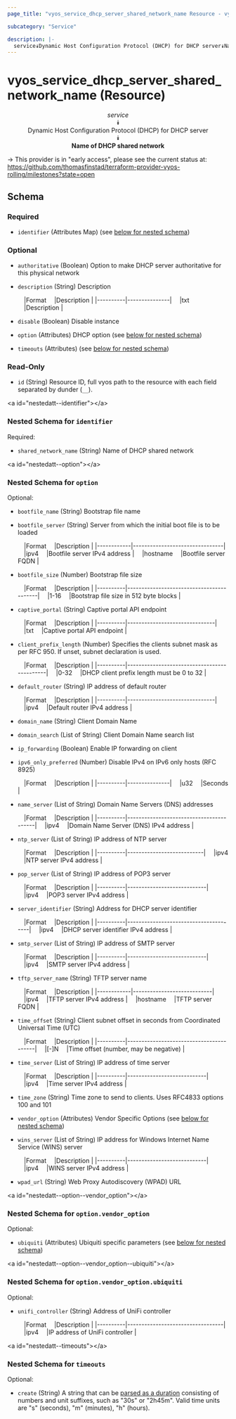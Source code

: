 ```yaml
---
page_title: "vyos_service_dhcp_server_shared_network_name Resource - vyos"

subcategory: "Service"

description: |- 
  service⯯Dynamic Host Configuration Protocol (DHCP) for DHCP server⯯Name of DHCP shared network
---
```


# vyos_service_dhcp_server_shared_network_name (Resource)
<center>

*service*  
⯯  
Dynamic Host Configuration Protocol (DHCP) for DHCP server  
⯯  
**Name of DHCP shared network**


</center>

-> This provider is in "early access", please see the current status at: https://github.com/thomasfinstad/terraform-provider-vyos-rolling/milestones?state=open

## Schema

### Required

- `identifier` (Attributes Map) (see [below for nested schema](#nestedatt--identifier))

### Optional

- `authoritative` (Boolean) Option to make DHCP server authoritative for this physical network
- `description` (String) Description

    &emsp;|Format  &emsp;|Description  |
    |----------|---------------|
    &emsp;|txt     &emsp;|Description  |
- `disable` (Boolean) Disable instance
- `option` (Attributes) DHCP option (see [below for nested schema](#nestedatt--option))
- `timeouts` (Attributes) (see [below for nested schema](#nestedatt--timeouts))

### Read-Only

- `id` (String) Resource ID, full vyos path to the resource with each field separated by dunder (`__`).

&lt;a id=&#34;nestedatt--identifier&#34;&gt;&lt;/a&gt;
### Nested Schema for `identifier`

Required:

- `shared_network_name` (String) Name of DHCP shared network


&lt;a id=&#34;nestedatt--option&#34;&gt;&lt;/a&gt;
### Nested Schema for `option`

Optional:

- `bootfile_name` (String) Bootstrap file name
- `bootfile_server` (String) Server from which the initial boot file is to be loaded

    &emsp;|Format    &emsp;|Description                   |
    |------------|--------------------------------|
    &emsp;|ipv4      &emsp;|Bootfile server IPv4 address  |
    &emsp;|hostname  &emsp;|Bootfile server FQDN          |
- `bootfile_size` (Number) Bootstrap file size

    &emsp;|Format  &emsp;|Description                             |
    |----------|------------------------------------------|
    &emsp;|1-16    &emsp;|Bootstrap file size in 512 byte blocks  |
- `captive_portal` (String) Captive portal API endpoint

    &emsp;|Format  &emsp;|Description                  |
    |----------|-------------------------------|
    &emsp;|txt     &emsp;|Captive portal API endpoint  |
- `client_prefix_length` (Number) Specifies the clients subnet mask as per RFC 950. If unset, subnet declaration is used.

    &emsp;|Format  &emsp;|Description                                |
    |----------|---------------------------------------------|
    &emsp;|0-32    &emsp;|DHCP client prefix length must be 0 to 32  |
- `default_router` (String) IP address of default router

    &emsp;|Format  &emsp;|Description                  |
    |----------|-------------------------------|
    &emsp;|ipv4    &emsp;|Default router IPv4 address  |
- `domain_name` (String) Client Domain Name
- `domain_search` (List of String) Client Domain Name search list
- `ip_forwarding` (Boolean) Enable IP forwarding on client
- `ipv6_only_preferred` (Number) Disable IPv4 on IPv6 only hosts (RFC 8925)

    &emsp;|Format  &emsp;|Description  |
    |----------|---------------|
    &emsp;|u32     &emsp;|Seconds      |
- `name_server` (List of String) Domain Name Servers (DNS) addresses

    &emsp;|Format  &emsp;|Description                            |
    |----------|-----------------------------------------|
    &emsp;|ipv4    &emsp;|Domain Name Server (DNS) IPv4 address  |
- `ntp_server` (List of String) IP address of NTP server

    &emsp;|Format  &emsp;|Description              |
    |----------|---------------------------|
    &emsp;|ipv4    &emsp;|NTP server IPv4 address  |
- `pop_server` (List of String) IP address of POP3 server

    &emsp;|Format  &emsp;|Description               |
    |----------|----------------------------|
    &emsp;|ipv4    &emsp;|POP3 server IPv4 address  |
- `server_identifier` (String) Address for DHCP server identifier

    &emsp;|Format  &emsp;|Description                          |
    |----------|---------------------------------------|
    &emsp;|ipv4    &emsp;|DHCP server identifier IPv4 address  |
- `smtp_server` (List of String) IP address of SMTP server

    &emsp;|Format  &emsp;|Description               |
    |----------|----------------------------|
    &emsp;|ipv4    &emsp;|SMTP server IPv4 address  |
- `tftp_server_name` (String) TFTP server name

    &emsp;|Format    &emsp;|Description               |
    |------------|----------------------------|
    &emsp;|ipv4      &emsp;|TFTP server IPv4 address  |
    &emsp;|hostname  &emsp;|TFTP server FQDN          |
- `time_offset` (String) Client subnet offset in seconds from Coordinated Universal Time (UTC)

    &emsp;|Format  &emsp;|Description                            |
    |----------|-----------------------------------------|
    &emsp;|[-]N    &emsp;|Time offset (number, may be negative)  |
- `time_server` (List of String) IP address of time server

    &emsp;|Format  &emsp;|Description               |
    |----------|----------------------------|
    &emsp;|ipv4    &emsp;|Time server IPv4 address  |
- `time_zone` (String) Time zone to send to clients. Uses RFC4833 options 100 and 101
- `vendor_option` (Attributes) Vendor Specific Options (see [below for nested schema](#nestedatt--option--vendor_option))
- `wins_server` (List of String) IP address for Windows Internet Name Service (WINS) server

    &emsp;|Format  &emsp;|Description               |
    |----------|----------------------------|
    &emsp;|ipv4    &emsp;|WINS server IPv4 address  |
- `wpad_url` (String) Web Proxy Autodiscovery (WPAD) URL

&lt;a id=&#34;nestedatt--option--vendor_option&#34;&gt;&lt;/a&gt;
### Nested Schema for `option.vendor_option`

Optional:

- `ubiquiti` (Attributes) Ubiquiti specific parameters (see [below for nested schema](#nestedatt--option--vendor_option--ubiquiti))

&lt;a id=&#34;nestedatt--option--vendor_option--ubiquiti&#34;&gt;&lt;/a&gt;
### Nested Schema for `option.vendor_option.ubiquiti`

Optional:

- `unifi_controller` (String) Address of UniFi controller

    &emsp;|Format  &emsp;|Description                     |
    |----------|----------------------------------|
    &emsp;|ipv4    &emsp;|IP address of UniFi controller  |




&lt;a id=&#34;nestedatt--timeouts&#34;&gt;&lt;/a&gt;
### Nested Schema for `timeouts`

Optional:

- `create` (String) A string that can be [parsed as a duration](https://pkg.go.dev/time#ParseDuration) consisting of numbers and unit suffixes, such as &#34;30s&#34; or &#34;2h45m&#34;. Valid time units are &#34;s&#34; (seconds), &#34;m&#34; (minutes), &#34;h&#34; (hours).  
